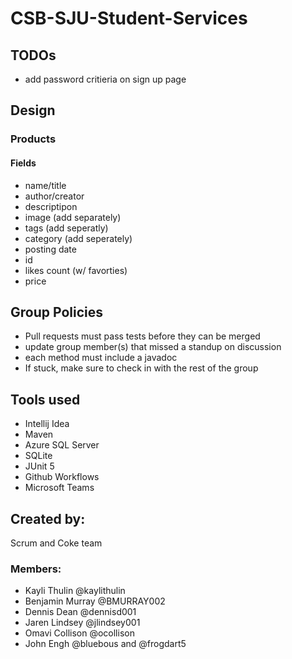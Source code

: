 # CSB-SJU-Student-Services
## TODOs
- add password critieria on sign up page

## Design
### Products
#### Fields
- name/title
- author/creator
- descriptipon
- image (add separately)
- tags (add seperatly)
- category (add seperately)
- posting date
- id
- likes count (w/ favorties)
- price

## Group Policies
- Pull requests must pass tests before they can be merged
- update group member(s) that missed a standup on discussion
- each method must include a javadoc
- If stuck, make sure to check in with the rest of the group
## Tools used
- Intellij Idea
- Maven
- Azure SQL Server
- SQLite
- JUnit 5
- Github Workflows
- Microsoft Teams
## Created by:
Scrum and Coke team
### Members:
- Kayli Thulin @kaylithulin
- Benjamin Murray @BMURRAY002
- Dennis Dean @dennisd001 
- Jaren Lindsey @jlindsey001
- Omavi Collison @ocollison
- John Engh @bluebous and @frogdart5
